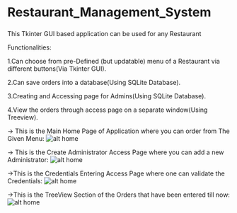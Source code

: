 # Restaurant_Management_System
###

This Tkinter GUI based application can be used for any Restaurant

Functionalities:

1.Can choose from pre-Defined (but updatable) menu of a Restaurant via different buttons(Via Tkinter GUI).

2.Can save orders into a database(Using SQLite Database).

3.Creating and Accessing page for Admins(Using SQLite Database).

4.View the orders through access page on a separate window(Using Treeview).

-> This is the Main Home Page of Application where you can order from The Given Menu:
![alt home](https://valiant-terminator.github.io/Restaurant_Management_Syatem/Ordering_Page.jpg)

-> This is the Create Administrator Access Page where you can add a new Administrator:
![alt home](https://valiant-terminator.github.io/Restaurant_Management_System/Create_Adiministrator.jpg)

->This is the Credentials Entering Access Page where one can validate the Credentials:
![alt home](https://valiant-terminator.github.io/Restaurant_Management_System/Enter_Credentials.jpg)

->This is the TreeView Section of the Orders that have been entered till now:
![alt home](https://valiant-terminator.github.io/Restaurant_Management_System/Restaurant_Treeview.jpg)
